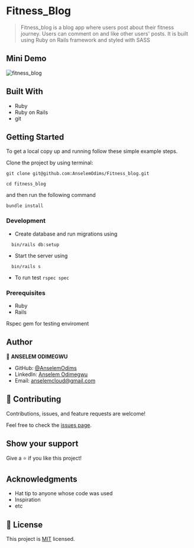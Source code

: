 # Fitness_Blog
>  Fitness_blog is a blog app where users post about their fitness journey. Users can comment on and like other users' posts. It is built using Ruby on Rails framework and styled with SASS

## Mini Demo
![fitness_blog](https://user-images.githubusercontent.com/43995830/174019509-5eda31e9-48db-452f-8bfc-306fcdd4a906.gif)


## Built With

- Ruby
- Ruby on Rails
- git

## Getting Started

To get a local copy up and running follow these simple example steps.

Clone the project by using terminal:

```
git clone git@github.com:AnselemOdims/Fitness_blog.git

```
```
cd fitness_blog

```
and then run the following command

```
bundle install
```

### Development

- Create database and run migrations using 
```
  bin/rails db:setup
```
- Start the server using 
```
  bin/rails s
```

- To run test 
  `rspec spec`

### Prerequisites

- Ruby
- Rails

Rspec gem for testing enviroment

## Author

👤 **ANSELEM ODIMEGWU**

- GitHub: [@AnselemOdims](https://github.com/AnselemOdims)
- LinkedIn: [Anselem Odimegwu](https://www.linkedin.com/in/anselem-odimegwu/)
- Email: anselemcloud@gmail.com

## 🤝 Contributing

Contributions, issues, and feature requests are welcome!

Feel free to check the [issues page](https://github.com/AnselemOdims/fitness_blog/issues).

## Show your support

Give a ⭐️ if you like this project!

## Acknowledgments

- Hat tip to anyone whose code was used
- Inspiration
- etc

## 📝 License

This project is [MIT](./MIT.md) licensed.
